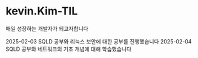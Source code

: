 # kevin.Kim-TIL
매일 성장하는 개발자가 되고자합니다

2025-02-03 SQLD 공부와 리눅스 보안에 대한 공부를 진행했습니다 
2025-02-04 SQLD 공부와 네트워크의 기초 개념에 대해 학습했습니다
